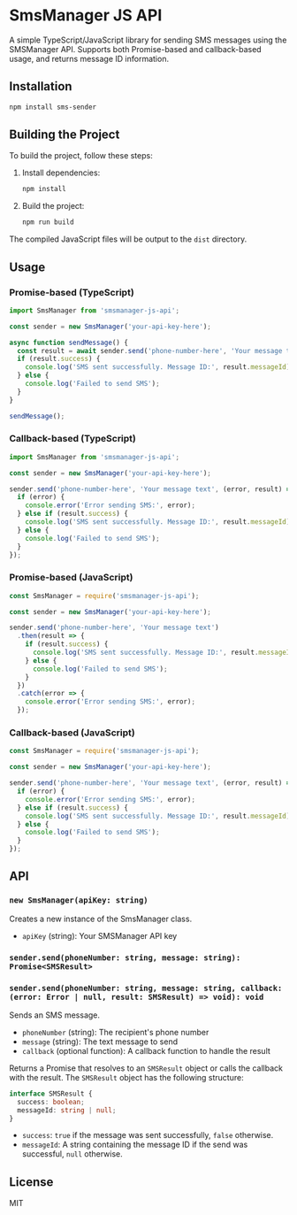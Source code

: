 # SmsManager JS API

A simple TypeScript/JavaScript library for sending SMS messages using the SMSManager API. Supports both Promise-based and callback-based usage, and returns message ID information.

## Installation

```bash
npm install sms-sender
```

## Building the Project

To build the project, follow these steps:

1. Install dependencies:
   ```bash
   npm install
   ```

2. Build the project:
   ```bash
   npm run build
   ```

The compiled JavaScript files will be output to the `dist` directory.

## Usage

### Promise-based (TypeScript)

```typescript
import SmsManager from 'smsmanager-js-api';

const sender = new SmsManager('your-api-key-here');

async function sendMessage() {
  const result = await sender.send('phone-number-here', 'Your message text');
  if (result.success) {
    console.log('SMS sent successfully. Message ID:', result.messageId);
  } else {
    console.log('Failed to send SMS');
  }
}

sendMessage();
```
### Callback-based (TypeScript)

```typescript
import SmsManager from 'smsmanager-js-api';

const sender = new SmsManager('your-api-key-here');

sender.send('phone-number-here', 'Your message text', (error, result) => {
  if (error) {
    console.error('Error sending SMS:', error);
  } else if (result.success) {
    console.log('SMS sent successfully. Message ID:', result.messageId);
  } else {
    console.log('Failed to send SMS');
  }
});
```

### Promise-based (JavaScript)

```javascript
const SmsManager = require('smsmanager-js-api');

const sender = new SmsManager('your-api-key-here');

sender.send('phone-number-here', 'Your message text')
  .then(result => {
    if (result.success) {
      console.log('SMS sent successfully. Message ID:', result.messageId);
    } else {
      console.log('Failed to send SMS');
    }
  })
  .catch(error => {
    console.error('Error sending SMS:', error);
  });
```

### Callback-based (JavaScript)

```javascript
const SmsManager = require('smsmanager-js-api');

const sender = new SmsManager('your-api-key-here');

sender.send('phone-number-here', 'Your message text', (error, result) => {
  if (error) {
    console.error('Error sending SMS:', error);
  } else if (result.success) {
    console.log('SMS sent successfully. Message ID:', result.messageId);
  } else {
    console.log('Failed to send SMS');
  }
});
```

## API

### `new SmsManager(apiKey: string)`

Creates a new instance of the SmsManager class.

- `apiKey` (string): Your SMSManager API key

### `sender.send(phoneNumber: string, message: string): Promise<SMSResult>`
### `sender.send(phoneNumber: string, message: string, callback: (error: Error | null, result: SMSResult) => void): void`

Sends an SMS message.

- `phoneNumber` (string): The recipient's phone number
- `message` (string): The text message to send
- `callback` (optional function): A callback function to handle the result

Returns a Promise that resolves to an `SMSResult` object or calls the callback with the result. The `SMSResult` object has the following structure:

```typescript
interface SMSResult {
  success: boolean;
  messageId: string | null;
}
```

- `success`: `true` if the message was sent successfully, `false` otherwise.
- `messageId`: A string containing the message ID if the send was successful, `null` otherwise.

## License

MIT